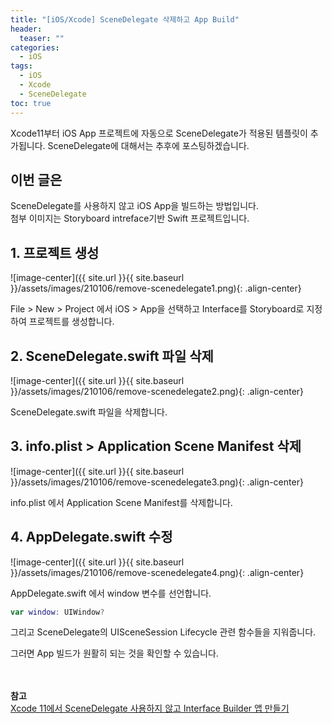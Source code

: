 ```yaml
---
title: "[iOS/Xcode] SceneDelegate 삭제하고 App Build"
header:
  teaser: ""
categories:
  - iOS
tags:
  - iOS
  - Xcode
  - SceneDelegate
toc: true
---
```


Xcode11부터 iOS App 프로젝트에 자동으로 SceneDelegate가 적용된 템플릿이 추가됩니다.
SceneDelegate에 대해서는 추후에 포스팅하겠습니다.

## 이번 글은
SceneDelegate를 사용하지 않고 iOS App을 빌드하는 방법입니다.<br>
첨부 이미지는 Storyboard intreface기반 Swift 프로젝트입니다.



## 1. 프로젝트 생성

![image-center]({{ site.url }}{{ site.baseurl }}/assets/images/210106/remove-scenedelegate1.png){: .align-center}

File > New > Project 에서 iOS > App을 선택하고
Interface를 Storyboard로 지정하여 프로젝트를 생성합니다.



## 2. SceneDelegate.swift 파일 삭제

![image-center]({{ site.url }}{{ site.baseurl }}/assets/images/210106/remove-scenedelegate2.png){: .align-center}

SceneDelegate.swift 파일을 삭제합니다.



## 3. info.plist > Application Scene Manifest 삭제

![image-center]({{ site.url }}{{ site.baseurl }}/assets/images/210106/remove-scenedelegate3.png){: .align-center}

info.plist 에서 Application Scene Manifest를 삭제합니다.



## 4. AppDelegate.swift 수정

![image-center]({{ site.url }}{{ site.baseurl }}/assets/images/210106/remove-scenedelegate4.png){: .align-center}

AppDelegate.swift 에서 window 변수를 선언합니다.


```swift
var window: UIWindow?
```

그리고 SceneDelegate의 UISceneSession Lifecycle 관련 함수들을 지워줍니다.

그러면 App 빌드가 원활히 되는 것을 확인할 수 있습니다.


<br><br>
**참고**<br>
[Xcode 11에서 SceneDelegate 사용하지 않고 Interface Builder 앱 만들기](https://medium.com/@taegeon/xcode-11%EC%97%90%EC%84%9C-interface-builder%EC%9D%84-%EC%9D%B4%EC%9A%A9%ED%95%98%EC%97%AC-ios-12%EC%9A%A9-%EC%95%B1-%EB%B9%8C%EB%93%9C%ED%95%98%EA%B8%B0-81e3fd62efe3)
